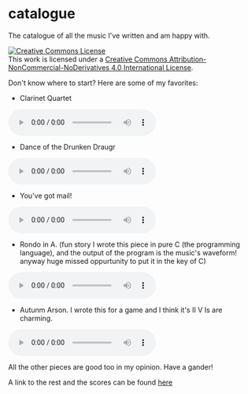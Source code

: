 # catalogue
The catalogue of all the music I've written and am happy with.

<a rel="license" href="http://creativecommons.org/licenses/by-nc-nd/4.0/"><img alt="Creative Commons License" style="border-width:0" src="https://i.creativecommons.org/l/by-nc-nd/4.0/88x31.png" /></a><br />This work is licensed under a <a rel="license" href="http://creativecommons.org/licenses/by-nc-nd/4.0/">Creative Commons Attribution-NonCommercial-NoDerivatives 4.0 International License</a>.

Don't know where to start? Here are some of my favorites:

* Clarinet Quartet
<audio controls>
  <source src="clarinet-quartet.mp3" type="audio/mp3">
</audio>


* Dance of the Drunken Draugr
<audio controls>
  <source src="draugr.mp3" type="audio/mp3">
</audio>


* You've got mail!
<audio controls>
  <source src="mail.mp3" type="audio/mp3">
</audio>


* Rondo in A. (fun story I wrote this piece in pure C (the programming language), and the output of the program is the music's waveform! anyway huge missed oppurtunity to put it in the key of C)
<audio controls>
  <source src="rondo.mp3" type="audio/mp3">
</audio>


* Autunm Arson. I wrote this for a game and I think it's II V Is are charming.
<audio controls>
  <source src="autunm-arson.mp3" type="audio/mp3">
</audio>

All the other pieces are good too in my opinion. Have a gander!

A link to the rest and the scores can be found [here](https://github.com/minerscale/catalogue)
